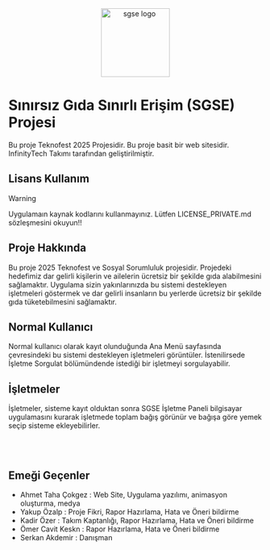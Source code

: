 <div align="center">
  <a target="_blank href="https://sgse.pages.dev/"><img width="136" src="https://raw.githubusercontent.com/InfinityTechnologys/SGSE_Prototip/refs/heads/main/image/site_ikon.ico" alt="sgse logo" /></a>
</div>

# Sınırsız Gıda Sınırlı Erişim (SGSE) Projesi

Bu proje Teknofest 2025 Projesidir. Bu proje basit bir web sitesidir. InfinityTech Takımı tarafından geliştirilmiştir.

## Lisans Kullanım

>[!WARNING]
>Uygulamaın kaynak kodlarını kullanmayınız. Lütfen LICENSE_PRIVATE.md sözleşmesini okuyun!!

## Proje Hakkında
Bu proje 2025 Teknofest ve Sosyal Sorumluluk projesidir. Projedeki hedefimiz dar gelirli kişilerin ve ailelerin ücretsiz bir şekilde gıda alabilmesini sağlamaktır. Uygulama sizin yakınlarınızda bu sistemi destekleyen işletmeleri göstermek ve dar gelirli insanların bu yerlerde ücretsiz bir şekilde gıda tüketebilmesini sağlamaktır.

## Normal Kullanıcı
Normal kullanıcı olarak kayıt olunduğunda Ana Menü sayfasında çevresindeki bu sistemi destekleyen işletmeleri görüntüler. İstenilirsede İşletme Sorgulat bölümündende istediği bir işletmeyi sorgulayabilir.

## İşletmeler 
İşletmeler, sisteme kayıt olduktan sonra SGSE İşletme Paneli bilgisayar uygulamasını kurarak işletmede toplam bağış görünür ve bağışa göre yemek seçip sisteme ekleyebilirler.

<br>
<br>

## Emeği Geçenler
- Ahmet Taha Çokgez : Web Site, Uygulama yazılımı, animasyon oluşturma, medya
- Yakup Özalp : Proje Fikri, Rapor Hazırlama, Hata ve Öneri bildirme
- Kadir Özer : Takım Kaptanlığı, Rapor Hazırlama, Hata ve Öneri bildirme
- Ömer Cavit Keskn : Rapor Hazırlama, Hata ve Öneri bildirme
- Serkan Akdemir : Danışman

